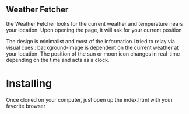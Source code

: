 ## Weather Fetcher
the Weather Fetcher looks for the current weather and temperature nears your location.
Upon opening the page, it will ask for your current position

The design is minimalist and most of the information I tried to relay via visual cues :
background-image is dependent on the current weather at your location. The position of 
the sun or moon icon changes in real-time depending on the time and acts as a clock.
# Installing
Once cloned on your computer, just open up the index.html with your favorite browser 